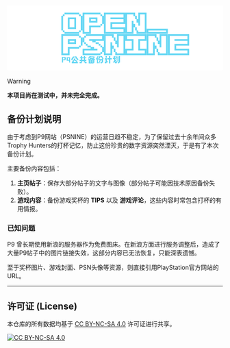 ![OpenPSNine Title](https://raw.githubusercontent.com/Ailyth99/OpenPSNine/main/TITLE.png)

> [!WARNING]
> **本项目尚在测试中，并未完全完成。**

## 备份计划说明

由于考虑到P9网站（PSNINE）的运营日趋不稳定，为了保留过去十余年间众多Trophy Hunters的打杯记忆，防止这份珍贵的数字资源突然湮灭，于是有了本次备份计划。

主要备份内容包括：

1.  **主页帖子**：保存大部分帖子的文字与图像（部分帖子可能因技术原因备份失败）。
2.  **游戏内容**：备份游戏奖杯的 **TIPS** 以及 **游戏评论**，这些内容时常包含打杯的有用情报。
 

### 已知问题

P9 曾长期使用新浪的服务器作为免费图床。在新浪方面进行服务调整后，造成了大量P9帖子中的图片链接失效，这部分内容已无法恢复，只能深表遗憾。

至于奖杯图片、游戏封面、PSN头像等资源，则直接引用PlayStation官方网站的 URL。

---

## 许可证 (License)

本仓库的所有数据均基于 [CC BY-NC-SA 4.0](https://creativecommons.org/licenses/by-nc-sa/4.0/deed.zh-hans) 许可证进行共享。

[![CC BY-NC-SA 4.0][cc-by-nc-sa-image]][cc-by-nc-sa]

[cc-by-nc-sa]: http://creativecommons.org/licenses/by-nc-sa/4.0/
[cc-by-nc-sa-image]: https://i.creativecommons.org/l/by-nc-sa/4.0/88x31.png